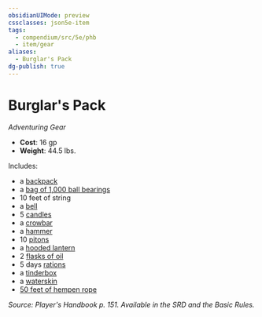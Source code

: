 ```yaml
---
obsidianUIMode: preview
cssclasses: json5e-item
tags:
  - compendium/src/5e/phb
  - item/gear
aliases:
  - Burglar's Pack
dg-publish: true
---
```

# Burglar's Pack
*Adventuring Gear*  

- **Cost**: 16 gp
- **Weight**: 44.5 lbs.

Includes:

- a [backpack](/Admin/CLI/items/backpack.md)  
- a [bag of 1,000 ball bearings](/Admin/CLI/items/ball-bearings-bag-of-1000.md)  
- 10 feet of string  
- a [bell](/Admin/CLI/items/bell.md)  
- 5 [candles](/Admin/CLI/items/candle.md)  
- a [crowbar](/Admin/CLI/items/crowbar.md)  
- a [hammer](/Admin/CLI/items/hammer.md)  
- 10 [pitons](/Admin/CLI/items/piton.md)  
- a [hooded lantern](/Admin/CLI/items/hooded-lantern.md)  
- 2 [flasks of oil](/Admin/CLI/items/oil-flask.md)  
- 5 days [rations](/Admin/CLI/items/rations-1-day.md)  
- a [tinderbox](/Admin/CLI/items/tinderbox.md)  
- a [waterskin](/Admin/CLI/items/waterskin.md)  
- [50 feet of hempen rope](/Admin/CLI/items/hempen-rope-50-feet.md)  

*Source: Player's Handbook p. 151. Available in the SRD and the Basic Rules.*
